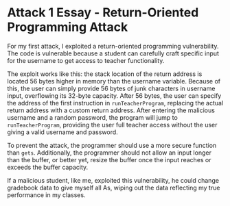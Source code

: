 # Attack 1 Essay - Return-Oriented Programming Attack

For my first attack, I exploited a return-oriented programming vulnerability. The code is vulnerable because a student
can carefully craft specific input for the username to get access to teacher functionality.

The exploit works like this: the stack location of the return address is located 56 bytes higher in memory than the
username variable. Because of this, the user can simply provide 56 bytes of junk characters in username input,
overflowing its 32-byte capacity. After 56 bytes, the user can specify the address of the first instruction in
`runTeacherProgram`, replacing the actual return address with a custom return address. After entering the malicious
username and a random password, the program will jump to `runTeacherProgram`, providing the user full teacher access
without the user giving a valid username and password.

To prevent the attack, the programmer should use a more secure function than `gets`. Additionally, the programmer should
not allow an input longer than the buffer, or better yet, resize the buffer once the input reaches or exceeds the buffer
capacity.

If a malicious student, like me, exploited this vulnerability, he could change gradebook data to give myself all As,
wiping out the data reflecting my true performance in my classes.